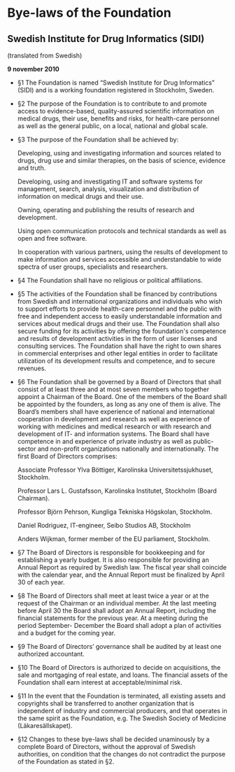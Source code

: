 # Bye-laws of the Foundation

## Swedish Institute for Drug Informatics (SIDI)

(translated from Swedish)

**9 november 2010**

- §1 The Foundation is named “Swedish Institute for Drug Informatics” (SIDI) and is a working foundation registered in Stockholm, Sweden.

- §2 The purpose of the Foundation is to contribute to and promote access to evidence-based, quality-assured scientific information on medical drugs, their use, benefits and risks, for health-care personnel as well as the general public, on a local, national and global scale.

- §3 The purpose of the Foundation shall be achieved by:

   Developing, using and investigating information and sources related to drugs, drug use and similar therapies, on the basis of science, evidence and truth.

   Developing, using and investigating IT and software systems for management, search, analysis, visualization and distribution of information on medical drugs and their use.

   Owning, operating and publishing the results of research and development.

   Using open communication protocols and technical standards as well as open and free software.

   In cooperation with various partners, using the results of development to make information and services accessible and understandable to wide spectra of user groups, specialists and researchers.

- §4 The Foundation shall have no religious or political affiliations.

- §5 The activities of the Foundation shall be financed by contributions from Swedish and international organizations and individuals who wish to support efforts to provide health-care personnel and the public with free and independent access to easily understandable information and services about medical drugs and their use. The Foundation shall also secure funding for its activities by offering the foundation's competence and results of development activities in the form of user licenses and consulting services. The Foundation shall have the right to own shares in commercial enterprises and other legal entities in order to facilitate utilization of its development results and competence, and to secure revenues.

- §6 The Foundation shall be governed by a Board of Directors that shall consist of at least three and at most seven members who together appoint a Chairman of the Board. One of the members of the Board shall be appointed by the founders, as long as any one of them is alive. The Board’s members shall have experience of national and international cooperation in development and research as well as experience of working with medicines and medical research or with research and development of IT- and information systems. The Board shall have competence in and experience of private industry as well as public-sector and non-profit organizations nationally and internationally. The first Board of Directors comprises:

   Associate Professor Ylva Böttiger, Karolinska Universitetssjukhuset, Stockholm.

   Professor Lars L. Gustafsson, Karolinska Institutet, Stockholm (Board Chairman).

   Professor Björn Pehrson, Kungliga Tekniska Högskolan, Stockholm.

   Daniel Rodriguez, IT-engineer, Seibo Studios AB, Stockholm

   Anders Wijkman, former member of the EU parliament, Stockholm.

- §7 The Board of Directors is responsible for bookkeeping and for establishing a yearly budget. It is also responsible for providing an Annual Report as required by Swedish law. The fiscal year shall coincide with the calendar year, and the Annual Report must be finalized by April 30 of each year.

- §8 The Board of Directors shall meet at least twice a year or at the request of the Chairman or an individual member. At the last meeting before April 30 the Board shall adopt an Annual Report, including the financial statements for the previous year. At a meeting during the period September- December the Board shall adopt a plan of activities and a budget for the coming year.

- §9 The Board of Directors’ governance shall be audited by at least one authorized accountant.

- §10 The Board of Directors is authorized to decide on acquisitions, the sale and mortgaging of real estate, and loans. The financial assets of the Foundation shall earn interest at acceptable/minimal risk.

- §11 In the event that the Foundation is terminated, all existing assets and copyrights shall be transferred to another organization that is independent of industry and commercial producers, and that operates in the same spirit as the Foundation, e.g. The Swedish Society of Medicine (Läkaresällskapet).

- §12 Changes to these bye-laws shall be decided unaminously by a complete Board of Directors, without the approval of Swedish authorities, on condition that the changes do not contradict the purpose of the Foundation as stated in §2.
